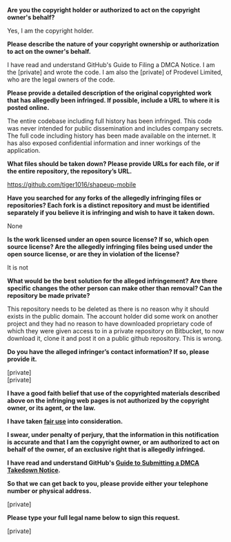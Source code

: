 **Are you the copyright holder or authorized to act on the copyright owner's behalf?**

Yes, I am the copyright holder.

**Please describe the nature of your copyright ownership or authorization to act on the owner's behalf.**

I have read and understand GitHub's Guide to Filing a DMCA Notice. I am the [private] and wrote the code. I am also the [private] of Prodevel Limited, who are the legal owners of the code.

**Please provide a detailed description of the original copyrighted work that has allegedly been infringed. If possible, include a URL to where it is posted online.**

The entire codebase including full history has been infringed. This code was never intended for public dissemination and includes company secrets. The full code including history has been made available on the internet. It has also exposed confidential information and inner workings of the application.

**What files should be taken down? Please provide URLs for each file, or if the entire repository, the repository’s URL.**

https://github.com/tiger1016/shapeup-mobile

**Have you searched for any forks of the allegedly infringing files or repositories? Each fork is a distinct repository and must be identified separately if you believe it is infringing and wish to have it taken down.**

None

**Is the work licensed under an open source license? If so, which open source license? Are the allegedly infringing files being used under the open source license, or are they in violation of the license?**

It is not

**What would be the best solution for the alleged infringement? Are there specific changes the other person can make other than removal? Can the repository be made private?**

This repository needs to be deleted as there is no reason why it should exists in the public domain. The account holder did some work on another project and they had no reason to have downloaded proprietary code of which they were given access to in a private repository on Bitbucket, to now download it, clone it and post it on a public github repository. This is wrong.

**Do you have the alleged infringer’s contact information? If so, please provide it.**

[private]  
[private]

**I have a good faith belief that use of the copyrighted materials described above on the infringing web pages is not authorized by the copyright owner, or its agent, or the law.**

**I have taken <a href="https://www.lumendatabase.org/topics/22">fair use</a> into consideration.**

**I swear, under penalty of perjury, that the information in this notification is accurate and that I am the copyright owner, or am authorized to act on behalf of the owner, of an exclusive right that is allegedly infringed.**

**I have read and understand GitHub's <a href="https://docs.github.com/articles/guide-to-submitting-a-dmca-takedown-notice/">Guide to Submitting a DMCA Takedown Notice</a>.**

**So that we can get back to you, please provide either your telephone number or physical address.**

[private]

**Please type your full legal name below to sign this request.**

[private]
